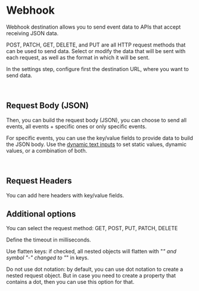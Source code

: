 # Webhook

Webhook destination allows you to send event data to APIs that accept receiving JSON data.&#x20;

POST, PATCH, GET, DELETE, and PUT are all HTTP request methods that can be used to send data. Select or modify the data that will be sent with each request, as well as the format in which it will be sent.

In the settings step, configure first the destination URL, where you want to send data.

<figure><img src="../../../.gitbook/assets/Capture d’écran 2023-05-29 à 15.07.49.png" alt=""><figcaption></figcaption></figure>

## Request Body (JSON)

Then, you can build the request body (JSON), you can choose to send all events, all events + specific ones or only specific events.&#x20;

For specific events, you can use the key/value fields to provide data to build the JSON body. Use the [dynamic text inputs](https://doc.commandersact.com/features/destinations/advanced-mapping#text-input-settings) to set static values, dynamic values, or a combination of both.

<figure><img src="../../../.gitbook/assets/Capture d’écran 2023-05-29 à 15.08.25.png" alt=""><figcaption></figcaption></figure>

## Request Headers

You can add here headers with key/value fields.

## Additional options

You can select the request method: GET, POST, PUT, PATCH, DELETE

Define the timeout in milliseconds.

Use flatten keys: if checked, all nested objects will flatten with "_" and symbol "-" changed to "_" in keys.

Do not use dot notation: by default, you can use dot notation to create a nested request object. But in case you need to create a property that contains a dot, then you can use this option for that.

<figure><img src="../../../.gitbook/assets/Capture d’écran 2023-05-29 à 15.11.28.png" alt=""><figcaption></figcaption></figure>


